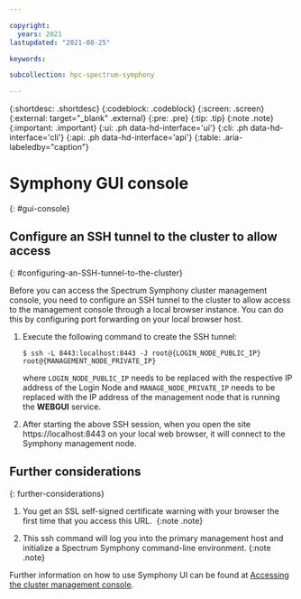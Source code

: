 ```yaml
---

copyright:
  years: 2021
lastupdated: "2021-08-25"

keywords: 

subcollection: hpc-spectrum-symphony

---
```


{:shortdesc: .shortdesc}
{:codeblock: .codeblock}
{:screen: .screen}
{:external: target="_blank" .external}
{:pre: .pre}
{:tip: .tip}
{:note .note}
{:important: .important}
{:ui: .ph data-hd-interface='ui'}
{:cli: .ph data-hd-interface='cli'}
{:api: .ph data-hd-interface='api'}
{:table: .aria-labeledby="caption"}

# Symphony GUI console
{: #gui-console}

## Configure an SSH tunnel to the cluster to allow access
{: #configuring-an-SSH-tunnel-to-the-cluster}

Before you can access the Spectrum Symphony cluster management console, you need to configure an SSH tunnel to the cluster to allow access to the management console through a local browser instance. You can do this by configuring port forwarding on your local browser host. 

1. Execute the following command to create the SSH tunnel:

    ``$ ssh -L 8443:localhost:8443 -J root@{LOGIN_NODE_PUBLIC_IP} root@{MANAGEMENT_NODE_PRIVATE_IP}``

    where ``LOGIN_NODE_PUBLIC_IP`` needs to be replaced with the respective IP address of the Login Node and ``MANAGE_NODE_PRIVATE_IP`` needs to be replaced with the IP address of the management node that is running the **WEBGUI** service.

2. After starting the above SSH session, when you open the site https://localhost:8443 on your local web browser, it will connect to the Symphony management node.

## Further considerations
{: further-considerations}

1. You get an SSL self-signed certificate warning with your browser the first time that you access this URL. 
{:note .note}

2. This ssh command will log you into the primary management host and initialize a Spectrum Symphony command-line environment.
{:note .note}

Further information on how to use Symphony UI can be found at [Accessing the cluster management console](https://www.ibm.com/docs/en/spectrum-symphony/7.3.1?topic=cluster-accessing-management-console#accessing_PMC).

